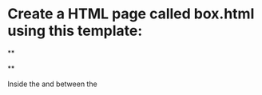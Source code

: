 # Create a HTML page called box.html using this template:

**<!DOCTYPE html>
<html lang="en">
    <head>
        <meta charset="UTF-8">
        <title>Box Model</title>
        <style type="text/css">
            *CSS here*/
        </style>
    </head>
    <body>
        <div class=""></div>
    </body>
</html>**


Inside the <head> and between the <style> tags, create a CSS class named box with the following CSS rules:

**.box{
        width:300px;   
        height: 300px;
        background-color:#81BBC9;
        margin: 50px;
        border: 10px dashed #000;
}**

In the html, give the <div> the class name of box.
Open the HTML page in your browser.
Modify all the values of the code and see how it affects the expected output.
